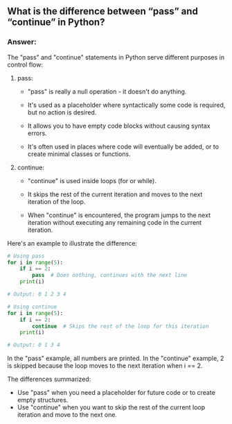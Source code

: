 ## What is the difference between “pass” and “continue” in Python?

### Answer:

The "pass" and "continue" statements in Python serve different purposes in control flow:

1. pass:
    - "pass" is really a null operation - it doesn't do anything.
   
    - It's used as a placeholder where syntactically some code is required, but no action is desired.
   
    - It allows you to have empty code blocks without causing syntax errors.
   
    - It's often used in places where code will eventually be added, or to create minimal classes or functions.

2. continue:
    - "continue" is used inside loops (for or while).
   
    - It skips the rest of the current iteration and moves to the next iteration of the loop.
   
    - When "continue" is encountered, the program jumps to the next iteration without executing any remaining code in the current iteration.

Here's an example to illustrate the difference:

```python
# Using pass
for i in range(5):
    if i == 2:
        pass  # Does nothing, continues with the next line
    print(i)

# Output: 0 1 2 3 4

# Using continue
for i in range(5):
    if i == 2:
        continue  # Skips the rest of the loop for this iteration
    print(i)

# Output: 0 1 3 4
```

In the "pass" example, all numbers are printed. 
In the "continue" example, 2 is skipped because the loop moves to the next iteration when i == 2.

The differences summarized:
- Use "pass" when you need a placeholder for future code or to create empty structures.
- Use "continue" when you want to skip the rest of the current loop iteration and move to the next one.